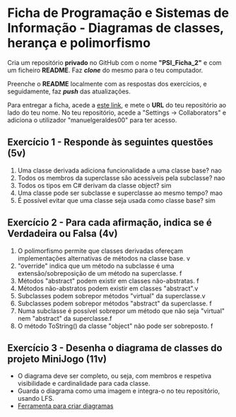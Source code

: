 # Ficha de Programação e Sistemas de Informação - Diagramas de classes, herança e polimorfismo

Cria um repositório **privado** no GitHub com o nome **"PSI_Ficha_2"** e com um ficheiro **README**. Faz ***clone*** do mesmo para o teu computador.

Preenche o **README** localmente com as respostas dos exercícios, e seguidamente, faz ***push*** das atualizações.

Para entregar a ficha, acede a [este link](https://docs.google.com/spreadsheets/d/1DrdGnICVAA8q9bs9_LAURFKoReAO7jJGB8qqvUWacL0/edit?usp=sharing), e mete o **URL** do teu repositório ao lado do teu nome.
No teu repositório, acede a "Settings -> Collaborators" e adiciona o utilizador "manuelgeraldes00" para ter acesso.

## Exercício 1 - Responde às seguintes questões (5v)

1. Uma classe derivada adiciona funcionalidade a uma classe base? nao
2. Todos os membros da superclasse são acessíveis pela subclasse? nao
3. Todos os tipos em C# derivam da classe object? sim
4. Uma classe pode ser subclasse e superclasse ao mesmo tempo? mao
5. É possível evitar que uma classe seja usada como classe base? sim

## Exercício 2 - Para cada afirmação, indica se é **Verdadeira** ou **Falsa** (4v)

1. O polimorfismo permite que classes derivadas ofereçam implementações alternativas de métodos na classe base. v
2. "override" indica que um método na subclasse é uma extensão/sobreposição de um método na superclasse. f
3. Métodos "abstract" podem existir em classes não-abstratas. f
4. Métodos não-abstratos podem existir em classes "abstract".v
5. Subclasses podem sobrepor métodos "virtual" da superclasse.v
6. Subclasses podem sobrepor métodos "abstract" da superclasse. f 
7. Numa subclasse é possível sobrepor um método que não seja "virtual" nem "abstract" da superclasse.f
8. O método ToString() da classe "object" não pode ser sobreposto. f

## Exercício 3 - Desenha o diagrama de classes do projeto **MiniJogo** (11v)

- O diagrama deve ser completo, ou seja, com membros e respetiva visibilidade e cardinalidade para cada classe.
- Guarda o diagrama como uma imagem e integra-o no teu repositório, usando LFS.
- [Ferramenta para criar diagramas](https://app.diagrams.net)

